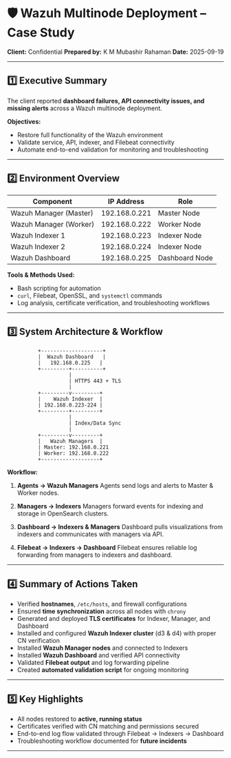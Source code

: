 # 🛡 Wazuh Multinode Deployment – Case Study

**Client:** Confidential
**Prepared by:** K M Mubashir Rahaman
**Date:** 2025-09-19

---

## 1️⃣ Executive Summary

The client reported **dashboard failures, API connectivity issues, and missing alerts** across a Wazuh multinode deployment.

**Objectives:**

* Restore full functionality of the Wazuh environment
* Validate service, API, indexer, and Filebeat connectivity
* Automate end-to-end validation for monitoring and troubleshooting

---

## 2️⃣ Environment Overview

| Component              | IP Address    | Role           |
| ---------------------- | ------------- | -------------- |
| Wazuh Manager (Master) | 192.168.0.221 | Master Node    |
| Wazuh Manager (Worker) | 192.168.0.222 | Worker Node    |
| Wazuh Indexer 1        | 192.168.0.223 | Indexer Node   |
| Wazuh Indexer 2        | 192.168.0.224 | Indexer Node   |
| Wazuh Dashboard        | 192.168.0.225 | Dashboard Node |

**Tools & Methods Used:**

* Bash scripting for automation
* `curl`, Filebeat, OpenSSL, and `systemctl` commands
* Log analysis, certificate verification, and troubleshooting workflows

---

## 3️⃣ System Architecture & Workflow

```
          +--------------------+
          |  Wazuh Dashboard   |
          |   192.168.0.225   |
          +---------+----------+
                    |
                    | HTTPS 443 + TLS
                    |
          +---------v---------+
          |    Wazuh Indexer  |
          | 192.168.0.223-224 |
          +---------+---------+
                    |
                    | Index/Data Sync
                    |
          +---------v---------+
          |   Wazuh Managers  |
          | Master: 192.168.0.221
          | Worker: 192.168.0.222
          +-------------------+
```

**Workflow:**

1. **Agents → Wazuh Managers**
   Agents send logs and alerts to Master & Worker nodes.

2. **Managers → Indexers**
   Managers forward events for indexing and storage in OpenSearch clusters.

3. **Dashboard → Indexers & Managers**
   Dashboard pulls visualizations from indexers and communicates with managers via API.

4. **Filebeat → Indexers → Dashboard**
   Filebeat ensures reliable log forwarding from managers to indexers and dashboard.

---

## 4️⃣ Summary of Actions Taken

* Verified **hostnames**, `/etc/hosts`, and firewall configurations
* Ensured **time synchronization** across all nodes with `chrony`
* Generated and deployed **TLS certificates** for Indexer, Manager, and Dashboard
* Installed and configured **Wazuh Indexer cluster** (d3 & d4) with proper CN verification
* Installed **Wazuh Manager nodes** and connected to Indexers
* Installed **Wazuh Dashboard** and verified API connectivity
* Validated **Filebeat output** and log forwarding pipeline
* Created **automated validation script** for ongoing monitoring

---

## 5️⃣ Key Highlights

* All nodes restored to **active, running status**
* Certificates verified with CN matching and permissions secured
* End-to-end log flow validated through Filebeat → Indexers → Dashboard
* Troubleshooting workflow documented for **future incidents**

---
